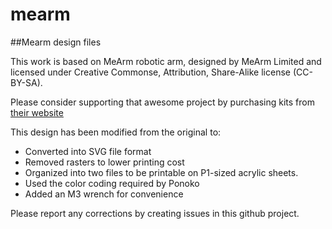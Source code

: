 # mearm

##Mearm design files

This work is based on MeArm robotic arm, designed
by MeArm Limited and licensed under Creative
Commonse, Attribution, Share-Alike license (CC-BY-SA).

Please consider supporting that awesome project by purchasing kits from [their website](http://mearm.com/pages/instructions)

This design has been modified from the original to:
  - Converted into SVG file format
  - Removed rasters to lower printing cost
  - Organized into two files to be printable on P1-sized
    acrylic sheets.
  - Used the color coding required by Ponoko
  - Added an M3 wrench for convenience

Please report any corrections by creating issues in this github project.
